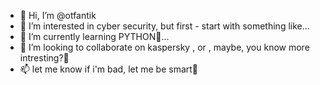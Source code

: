 - 👋 Hi, I’m @otfantik
- 👀 I’m interested in cyber security, but first - start with something like...
- 🌱 I’m currently learning PYTHON🐍...
- 💞️ I’m looking to collaborate on kaspersky , or , maybe, you know more intresting?🥱
- 📫 let me know if i'm bad, let me be smart💃
